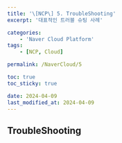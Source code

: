 ```yaml
---
title: '\[NCP\] 5. TroubleShooting'
excerpt: '대표적인 트러블 슈팅 사례'

categories:
    - 'Naver Cloud Platform'
tags:
    - [NCP, Cloud]

permalink: /NaverCloud/5

toc: true
toc_sticky: true

date: 2024-04-09
last_modified_at: 2024-04-09
---
```


## TroubleShooting
